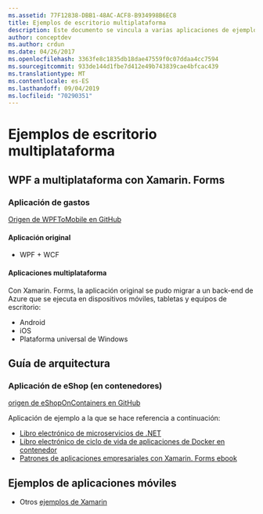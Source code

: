```yaml
---
ms.assetid: 77F12838-DBB1-48AC-ACF8-B934998B6EC8
title: Ejemplos de escritorio multiplataforma
description: Este documento se vincula a varias aplicaciones de ejemplo que se han trasladado para ejecutarse como aplicaciones multiplataforma con Xamarin.
author: conceptdev
ms.author: crdun
ms.date: 04/26/2017
ms.openlocfilehash: 3363fe8c1835db18dae47559f0c07ddaa4cc7594
ms.sourcegitcommit: 933de144d1fbe7d412e49b743839cae4bfcac439
ms.translationtype: MT
ms.contentlocale: es-ES
ms.lasthandoff: 09/04/2019
ms.locfileid: "70290351"
---
```

# <a name="cross-platform-desktop-samples"></a>Ejemplos de escritorio multiplataforma

## <a name="wpf-to-cross-platform-with-xamarinforms"></a>WPF a multiplataforma con Xamarin. Forms

### <a name="expenses-app"></a>Aplicación de gastos

[Origen de WPFToMobile en GitHub](https://github.com/nishanil/WPFToMobile)

#### <a name="original-app"></a>Aplicación original

* WPF + WCF

#### <a name="cross-platform-apps"></a>Aplicaciones multiplataforma

Con Xamarin. Forms, la aplicación original se pudo migrar a un back-end de Azure que se ejecuta en dispositivos móviles, tabletas y equipos de escritorio:

* Android
* iOS
* Plataforma universal de Windows

## <a name="architecture-guidance"></a>Guía de arquitectura

### <a name="eshop-on-containers-app"></a>Aplicación de eShop (en contenedores)

[origen de eShopOnContainers en GitHub](https://github.com/dotnet-architecture/eShopOnContainers)

Aplicación de ejemplo a la que se hace referencia a continuación:

* [Libro electrónico de microservicios de .NET](https://aka.ms/microservicesebook)
* [Libro electrónico de ciclo de vida de aplicaciones de Docker en contenedor](https://aka.ms/dockerlifecycleebook)
* [Patrones de aplicaciones empresariales con Xamarin. Forms ebook](~/xamarin-forms/enterprise-application-patterns/index.md)

## <a name="mobile-app-samples"></a>Ejemplos de aplicaciones móviles

* Otros [ejemplos de Xamarin](https://docs.microsoft.com/samples/browse/?products=xamarin)
